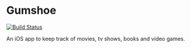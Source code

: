 Gumshoe
=================

[![Build Status](https://travis-ci.org/bringel/Gumshoe.svg?branch=master)](https://travis-ci.org/bringel/Gumshoe)

An iOS app to keep track of movies, tv shows, books and video games.
